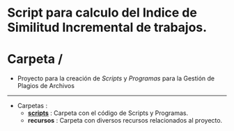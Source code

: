 # Script para calculo del Indice de Similitud Incremental de trabajos.
# Carpeta /

- Proyecto para la creación de _Scripts_ y _Programas_ para la Gestión de Plagios de Archivos
----------------------
- Carpetas :
	- **[scripts](./scripts)** : Carpeta con el código de Scripts y Programas.
	- **recursos** : Carpeta con diversos recursos relacionados al proyecto.
